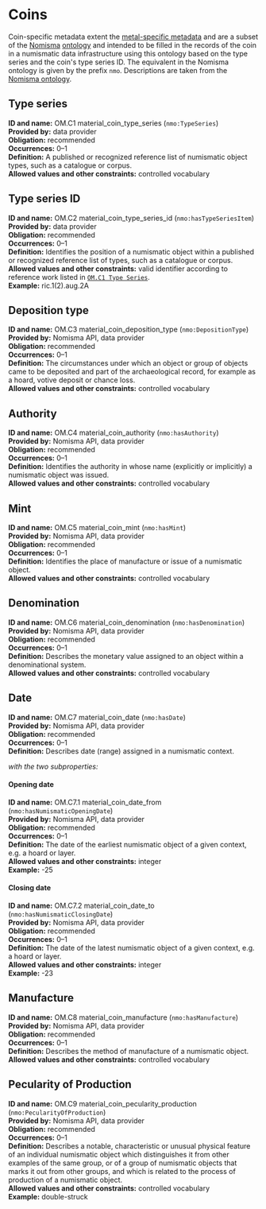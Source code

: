 # Coins

Coin-specific metadata extent the [metal-specific metadata](metadata_metal.md) and are a subset of the [Nomisma](https://nomisma.org/) [ontology](https://nomisma.org/ontology) and intended to be filled in the records of the coin in a numismatic data infrastructure using this ontology based on the type series and the coin's type series ID. The equivalent in the Nomisma ontology is given by the prefix `nmo`. Descriptions are taken from the [Nomisma ontology](https://nomisma.org/ontology). 

## Type series
**ID and name:** OM.C1 material_coin_type_series (`nmo:TypeSeries`)  
**Provided by:** data provider  
**Obligation:** recommended  
**Occurrences:** 0–1  
**Definition:** A published or recognized reference list of numismatic object types, such as a catalogue or corpus.  
**Allowed values and other constraints:** controlled vocabulary  

## Type series ID
**ID and name:** OM.C2 material_coin_type_series_id (`nmo:hasTypeSeriesItem`)  
**Provided by:** data provider  
**Obligation:** recommended  
**Occurrences:** 0–1  
**Definition:** Identifies the position of a numismatic object within a published or recognized reference list of types, such as a catalogue or corpus.  
**Allowed values and other constraints:** valid identifier according to reference work listed in [`OM.C1 Type Series`](metadata_metal-coins.md#1-type-series).   
**Example:** ric.1(2).aug.2A  

## Deposition type 
**ID and name:** OM.C3 material_coin_deposition_type (`nmo:DepositionType`)  
**Provided by:** Nomisma API, data provider  
**Obligation:** recommended  
**Occurrences:** 0–1  
**Definition:** The circumstances under which an object or group of objects came to be deposited and part of the archaeological record, for example as a hoard, votive deposit or chance loss.  
**Allowed values and other constraints:** controlled vocabulary  

## Authority 
**ID and name:** OM.C4 material_coin_authority (`nmo:hasAuthority`)  
**Provided by:** Nomisma API, data provider  
**Obligation:** recommended  
**Occurrences:** 0–1  
**Definition:** Identifies the authority in whose name (explicitly or implicitly) a numismatic object was issued.  
**Allowed values and other constraints:** controlled vocabulary   

## Mint 
**ID and name:** OM.C5 material_coin_mint (`nmo:hasMint`)  
**Provided by:** Nomisma API, data provider  
**Obligation:** recommended  
**Occurrences:** 0–1  
**Definition:** Identifies the place of manufacture or issue of a numismatic object.  
**Allowed values and other constraints:** controlled vocabulary   

## Denomination 
**ID and name:** OM.C6 material_coin_denomination (`nmo:hasDenomination`)  
**Provided by:** Nomisma API, data provider  
**Obligation:** recommended  
**Occurrences:** 0–1  
**Definition:** Describes the monetary value assigned to an object within a denominational system.  
**Allowed values and other constraints:** controlled vocabulary   

## Date 
**ID and name:** OM.C7 material_coin_date (`nmo:hasDate`)  
**Provided by:** Nomisma API, data provider  
**Obligation:** recommended  
**Occurrences:** 0–1  
**Definition:** Describes date (range) assigned in a numismatic context.  

*with the two subproperties:*  

#### Opening date 
**ID and name:** OM.C7.1 material_coin_date_from (`nmo:hasNumismaticOpeningDate`)  
**Provided by:** Nomisma API, data provider  
**Obligation:** recommended  
**Occurrences:** 0–1  
**Definition:** The date of the earliest numismatic object of a given context, e.g. a hoard or layer.  
**Allowed values and other constraints:** integer   
**Example:** -25  

#### Closing date 
**ID and name:** OM.C7.2 material_coin_date_to (`nmo:hasNumismaticClosingDate`)  
**Provided by:** Nomisma API, data provider  
**Obligation:** recommended  
**Occurrences:** 0–1  
**Definition:** The date of the latest numismatic object of a given context, e.g. a hoard or layer.  
**Allowed values and other constraints:** integer   
**Example:** -23  

## Manufacture 
**ID and name:** OM.C8 material_coin_manufacture (`nmo:hasManufacture`)  
**Provided by:** Nomisma API, data provider  
**Obligation:** recommended  
**Occurrences:** 0–1  
**Definition:** Describes the method of manufacture of a numismatic object.  
**Allowed values and other constraints:** controlled vocabulary  

## Pecularity of Production 
**ID and name:** OM.C9 material_coin_pecularity_production (`nmo:PecularityOfProduction`)  
**Provided by:** Nomisma API, data provider  
**Obligation:** recommended  
**Occurrences:** 0–1  
**Definition:** Describes a notable, characteristic or unusual physical feature of an individual numismatic object which distinguishes it from other examples of the same group, or of a group of numismatic objects that marks it out from other groups, and which is related to the process of production of a numismatic object.  
**Allowed values and other constraints:** controlled vocabulary   
**Example:** double-struck  
